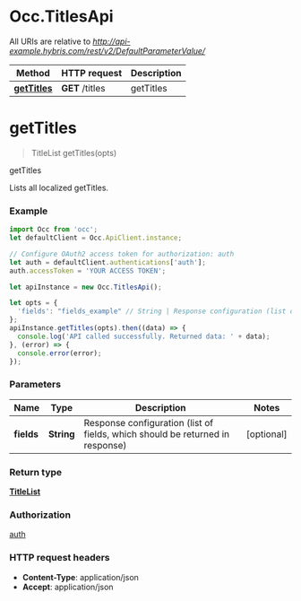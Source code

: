 # Occ.TitlesApi

All URIs are relative to *http://api-example.hybris.com/rest/v2/DefaultParameterValue/*

Method | HTTP request | Description
------------- | ------------- | -------------
[**getTitles**](TitlesApi.md#getTitles) | **GET** /titles | getTitles


<a name="getTitles"></a>
# **getTitles**
> TitleList getTitles(opts)

getTitles

Lists all localized getTitles. 

### Example
```javascript
import Occ from 'occ';
let defaultClient = Occ.ApiClient.instance;

// Configure OAuth2 access token for authorization: auth
let auth = defaultClient.authentications['auth'];
auth.accessToken = 'YOUR ACCESS TOKEN';

let apiInstance = new Occ.TitlesApi();

let opts = { 
  'fields': "fields_example" // String | Response configuration (list of fields, which should be returned in response)
};
apiInstance.getTitles(opts).then((data) => {
  console.log('API called successfully. Returned data: ' + data);
}, (error) => {
  console.error(error);
});

```

### Parameters

Name | Type | Description  | Notes
------------- | ------------- | ------------- | -------------
 **fields** | **String**| Response configuration (list of fields, which should be returned in response) | [optional] 

### Return type

[**TitleList**](TitleList.md)

### Authorization

[auth](../README.md#auth)

### HTTP request headers

 - **Content-Type**: application/json
 - **Accept**: application/json


